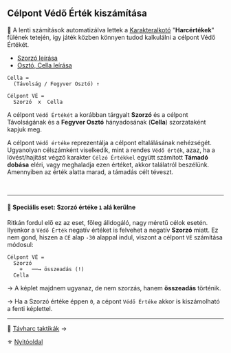 ## Célpont Védő Érték kiszámítása

🔆 A lenti számítások automatizálva lettek a [Karakteralkotó](start.md#karakteralkot%C3%B3) "**Harcértékek**" fülének tetején, így játék közben könnyen tudod kalkulálni a célpont Védő Értékét.

- [Szorzó leírása](073_tavharc_ve_szorzo.md)
- [Osztó, Cella leírása](072_tavharc_ve_oszto.md)

```
Cella =
  (Távolság / Fegyver Osztó) ↑
```

```
Célpont VÉ = 
  Szorzó  x  Cella
```

A célpont `Védő Értékét` a korábban tárgyalt **Szorzó** és a célpont Távolságának és a **Fegyver Osztó** hányadosának (**Cella**) szorzataként kapjuk meg.

A célpont `Védő értéke` reprezentálja a célpont eltalálásának nehézségét. Ugyanolyan célszámként viselkedik, mint a rendes `Védő érték`, azaz, ha a lövést/hajítást végző karakter `Célzó Értékkel` együtt számított **Támadó dobása** eléri, vagy meghaladja ezen értéket, akkor találatról beszélünk. Amennyiben az érték alatta marad, a támadás célt téveszt.

<br />

---
#### 🔆 Speciális eset: Szorzó értéke `1` alá kerülne

Ritkán fordul elő ez az eset, főleg álldogáló, nagy méretű célok esetén. Ilyenkor a `Védő Érték` negatív értéket is felvehet a negatív **Szorzó** miatt. Ez nem gond, hiszen a `CÉ` alap `-30` alappal indul, viszont a célpont `VÉ` számítása módosul:

```
Célpont VÉ =
  Szorzó
    +   ──→ összeadás (!)
  Cella    
```


→ A képlet majdnem ugyanaz, de nem szorzás, hanem **összeadás** történik.

→ Ha a Szorzó értéke éppen `0`, a cépont `Védő Értéke` akkor is kiszámolható a fenti képlettel.

---

🔗 [Távharc taktikák](075_tavharc_taktikak.md) →

⚜️ [Nyitóoldal](start.md#7-t%C3%A1vols%C3%A1gi-harcrendszer-)